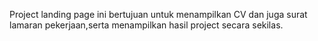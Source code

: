 Project landing page ini bertujuan untuk menampilkan CV dan juga surat lamaran pekerjaan,serta menampilkan hasil project secara sekilas.
